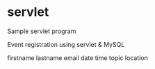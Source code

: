 # servlet
Sample servlet program

Event registration using servlet & MySQL

firstname
lastname
email
date
time
topic
location
